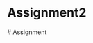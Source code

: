 # Assignment2

<!-- insid  server its backend code and run this command on src level : " npx ts-node index.ts" -->
<!-- in client its front end code,  run : "npm start" on my-app level to start react project-->
<!-- to run test cases of backend run on src level:  "npm run test" command --># Assignment
